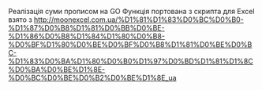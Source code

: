 ﻿Реалізація суми прописом на GO
Функція портована з скрипта для Excel взято з http://moonexcel.com.ua/%D1%81%D1%83%D0%BC%D0%B0-%D1%87%D0%B8%D1%81%D0%BB%D0%BE-%D1%86%D0%B8%D1%84%D1%80%D0%B8-%D0%BF%D1%80%D0%BE%D0%BF%D0%B8%D1%81%D0%BE%D0%BC-%D1%83%D0%BA%D1%80%D0%B0%D1%97%D0%BD%D1%81%D1%8C%D0%BA%D0%BE%D1%8E-%D0%BC%D0%BE%D0%B2%D0%BE%D1%8E_ua
